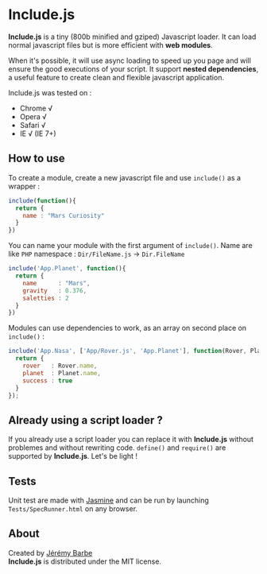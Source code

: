 # Include.js

**Include.js** is a tiny (800b minified and gziped) Javascript loader. It can load normal javascript files but is more efficient with **web modules**.

When it's possible, it will use async loading to speed up you page and will ensure the good executions of your script. It support **nested dependencies**, a useful feature to create clean and flexible javascript application.

Include.js was tested on :

- Chrome √
- Opera √
- Safari √
- IE √ (IE 7+)

## How to use

To create a module, create a new javascript file and use `include()` as a wrapper :

```javascript
include(function(){
  return {
    name : "Mars Curiosity"
  }
})
```

You can name your module with the first argument of `include()`.  Name are like `PHP` namespace : `Dir/FileName.js` -> `Dir.FileName`

```javascript
include('App.Planet', function(){
  return {
    name      : "Mars",
    gravity   : 0.376,
    saletties : 2
  }
})
```

Modules can use dependencies to work, as an array on second place on `include()` :

```javascript
include('App.Nasa', ['App/Rover.js', 'App.Planet'], function(Rover, Planet){
  return {
    rover   : Rover.name,
    planet  : Planet.name,
    success : true 
  }
});
```

## Already using a script loader ?

If you already use a script loader you can replace it with **Include.js** without problemes and without rewriting code. `define()` and `require()` are supported by **Include.js**. Let's be light !

## Tests

Unit test are made with [Jasmine](http://pivotal.github.com/jasmine/) and can be run by launching `Tests/SpecRunner.html` on any browser.


## About

Created by [Jérémy Barbe](htt://www.shwaark.com)  
**Include.js** is distributed under the MIT license.